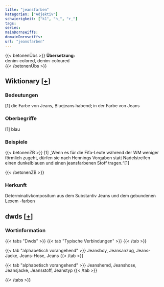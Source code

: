 ```yaml
---
title: "jeansfarben"
kategorien: ["Adjektiv"]
schwierigkeit: ["k1", "h_", "r_"]
tags:
series:
mainDornseiffs:
domainDornseiffs:
url: "jeansfarben"
---
```


{{< betonenÜbs >}}
**Übersetzung:**  
denim-colored, denim-coloured  
{{< /betonenÜbs >}}

## Wiktionary [[+](https://de.wiktionary.org/wiki/jeansfarben)]

### Bedeutungen
[1] die Farbe von Jeans, Bluejeans habend; in der Farbe von Jeans  

### Oberbegriffe
[1] blau  

### Beispiele
{{< betonenZB >}}
[1] „Wenn es für die Fifa-Leute während der WM weniger förmlich zugeht, dürfen sie nach Hennings Vorgaben statt Nadelstreifen einen dunkelblauen und einen jeansfarbenen Stoff tragen.“[1]  

{{< /betonenZB >}}
### Herkunft
Determinativkompositum aus dem Substantiv Jeans und dem gebundenen Lexem -farben  



## dwds [[+](https://www.dwds.de/wb/jeansfarben)]

### Wortinformation
{{< tabs "Dwds" >}}
{{< tab "Typische Verbindungen" >}}
{{< /tab >}}

{{< tab "alphabetisch vorangehend" >}}
Jeansboy, Jeansanzug, Jeans-Jacke, Jeans-Hose, Jeans
{{< /tab >}}

{{< tab "alphabetisch vorangehend" >}}
Jeanshemd, Jeanshose, Jeansjacke, Jeansstoff, Jeanstyp
{{< /tab >}}

{{< /tabs >}}

